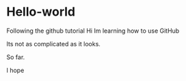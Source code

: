 # Hello-world
Following the github tutorial
Hi Im learning how to use GitHub


Its not as complicated as it looks.

So far.

I hope

